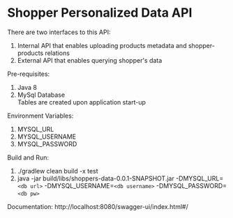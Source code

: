 # Shopper Personalized Data API
There are two interfaces to this API:
1. Internal API that enables uploading products metadata and shopper-products relations
2. External API that enables querying shopper's data

Pre-requisites:
1. Java 8
2. MySql Database\
Tables are created upon application start-up

Environment Variables:
1. MYSQL_URL
2. MYSQL_USERNAME
3. MYSQL_PASSWORD

Build and Run:
1. ./gradlew clean build -x test
2. java -jar build/libs/shoppers-data-0.0.1-SNAPSHOT.jar -DMYSQL_URL=`<db url>` -DMYSQL_USERNAME=`<db username>` -DMYSQL_PASSWORD=`<db pw>`

Documentation:
http://localhost:8080/swagger-ui/index.html#/